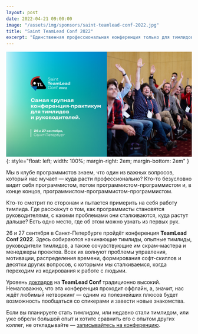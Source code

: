 ```yaml
---
layout: post
date: 2022-04-21 09:00:00
image: "/assets/img/sponsors/saint-teamlead-conf-2022.jpg"
title: "Saint TeamLead Conf 2022"
excerpt: "Единственная профессиональная конференция только для тимлидов."
---
```


![Saint TeamLead Conf 2022](/assets/img/sponsors/saint-teamlead-conf-2022.jpg){: style="float: left; width: 100%; margin-right: 2em; margin-bottom: 2em" }

Мы в клубе программистов знаем, что один из важных вопросов, который нас мучает — куда расти профессионально? Кто-то безусловно видит себя программистом, потом программистом-программистом и, в конце концов, программистом-программистом-программистом.

Кто-то смотрит по сторонам и пытается примерить на себя работу тимлида. Где расскажут о том, как программисты становятся руководителями, с какими проблемами они сталкиваются, куда растут дальше?
Есть одно место, где об этом можно узнать из первых рук.

26 и 27 сентября в Санкт-Петербурге пройдёт конференция **TeamLead Conf 2022**. Здесь собираются начинающие тимлиды, опытные тимлиды, руководители тимлидов, а также сочувствующие им скрам-мастера и менеджеры проектов. Всех их волнуют проблемы управления, мотивации, распределения времени, формирования софт-скиллов и десятки других вопросов, с которыми мы сталкиваемся, когда переходим из кодирования к работе с людьми.

Уровень [докладов](https://bit.ly/3zlB5Pw) на **TeamLead Conf** традиционно высокий. Немаловажно, что эта конференция проходит оффлайн, а, значит, нас ждёт любимый нетворкинг — одним из полезнейших плюсов будет возможность пообщаться со спикерами и завести новые знакомства.

Если вы планируете стать тимлидом, или недавно стали тимлидом, или уже обрели большой опыт и хотите сравнить его с опытом других коллег, не откладывайте — [записывайтесь на конференцию](https://bit.ly/3PGiFy9).
